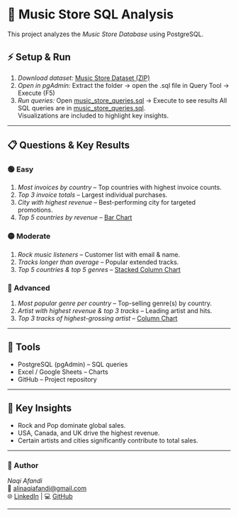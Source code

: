 # 🎵 Music Store SQL Analysis

This project analyzes the *Music Store Database* using PostgreSQL.
## ⚡ Setup & Run

1. *Download dataset:* [Music Store Dataset (ZIP)](music_store_dataset.zip)  
2. *Open in pgAdmin:* Extract the folder → open the .sql file in Query Tool → Execute (F5)  
3. *Run queries:* Open [music_store_queries.sql](sql/music_store_queries.sql) → Execute to see results
All SQL queries are in [music_store_queries.sql](Music_Store_Analysis_Script.sql).  
Visualizations are included to highlight key insights.

---

## 📋 Questions & Key Results

### 🟢 Easy
1. *Most invoices by country* – Top countries with highest invoice counts.  
2. *Top 3 invoice totals* – Largest individual purchases.  
3. *City with highest revenue* – Best-performing city for targeted promotions.  
4. *Top 5 countries by revenue* – [Bar Chart](top_5_countries.png)  

### 🟡 Moderate
1. *Rock music listeners* – Customer list with email & name.  
2. *Tracks longer than average* – Popular extended tracks.  
3. *Top 5 countries & top 5 genres* – [Stacked Column Chart](countries_by_top_genres.png)  

### 🔴 Advanced
1. *Most popular genre per country* – Top-selling genre(s) by country.  
2. *Artist with highest revenue & top 3 tracks* – Leading artist and hits.  
3. *Top 3 tracks of highest-grossing artist* – [Column Chart](top_tracks.png)  

---

## 🧰 Tools
- PostgreSQL (pgAdmin) – SQL queries  
- Excel / Google Sheets – Charts  
- GitHub – Project repository  

---

## 💬 Key Insights
- Rock and Pop dominate global sales.  
- USA, Canada, and UK drive the highest revenue.  
- Certain artists and cities significantly contribute to total sales.

---

### 🔗 Author
*Naqi Afandi*  
📧 alinaqiafandi@gmail.com  
🌐 [LinkedIn](www.linkedin.com/in/naqi-afandi) | 💻 [GitHub](https://github.com/Naqiafandi786)

---
